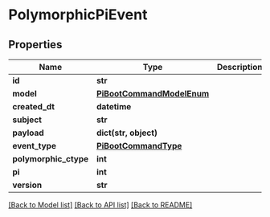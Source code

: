 # PolymorphicPiEvent


## Properties
Name | Type | Description | Notes
------------ | ------------- | ------------- | -------------
**id** | **str** |  | [readonly] 
**model** | [**PiBootCommandModelEnum**](PiBootCommandModelEnum.md) |  | 
**created_dt** | **datetime** |  | [readonly] 
**subject** | **str** |  | 
**payload** | **dict(str, object)** |  | [optional] 
**event_type** | [**PiBootCommandType**](PiBootCommandType.md) |  | 
**polymorphic_ctype** | **int** |  | [readonly] 
**pi** | **int** |  | 
**version** | **str** |  | 

[[Back to Model list]](../README.md#documentation-for-models) [[Back to API list]](../README.md#documentation-for-api-endpoints) [[Back to README]](../README.md)


